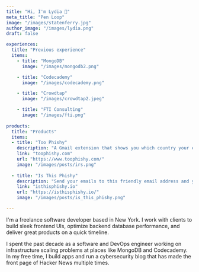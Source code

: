 ```yaml
---
title: "Hi, I'm Lydia 👋"
meta_title: "Pen Loop"
image: "/images/statenferry.jpg"
author_image: "/images/lydia.png"
draft: false

experiences:
  title: "Previous experience"
  items:
    - title: "MongoDB"
      image: "/images/mongodb2.png"

    - title: "Codecademy"
      image: "/images/codecademy.png"

    - title: "Crowdtap"
      image: "/images/crowdtap2.jpeg"

    - title: "FTI Consulting"
      image: "/images/fti.png"
  
products:
  title: "Products"
  items:
  - title: "Too Phishy"
    description: "A Gmail extension that shows you which country your emails were sent from and who last edited the attachment files."
    link: "toophishy.com"
    url: "https://www.toophishy.com/"
    image: "/images/posts/irs.png"
      
  - title: "Is This Phishy"
    description: "Send your emails to this friendly email address and you’ll get a response telling you whether the email is a phishing scam."
    link: "isthisphishy.io"
    url: "https://isthisphishy.io/"
    image: "/images/posts/is_this_phishy.png"

---
```


I'm a freelance software developer based in New York. I work with clients to build sleek frontend UIs, optimize backend database performance, and deliver great products on a quick timeline. 

I spent the past decade as a software and DevOps engineer working on infrastructure scaling problems at places like MongoDB and Codecademy. In my free time, I build apps and run a cybersecurity blog that has made the front page of Hacker News multiple times.

